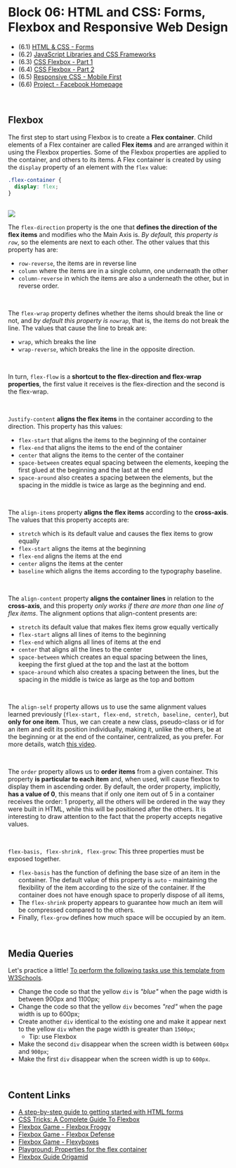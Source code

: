 # Block 06: HTML and CSS: Forms, Flexbox and Responsive Web Design

- (6.1) [HTML & CSS - Forms](https://github.com/LeonarDev/Trybe/tree/main/Exercises/fundamentals/block_06/6.1)
- (6.2) [JavaScript Libraries and CSS Frameworks](https://github.com/LeonarDev/Trybe/tree/main/Exercises/fundamentals/block_06/6.2)
- (6.3) [CSS Flexbox - Part 1](https://github.com/LeonarDev/Trybe/tree/main/Exercises/fundamentals/block_06/6.3)
- (6.4) [CSS Flexbox - Part 2](https://github.com/LeonarDev/Trybe/tree/main/Exercises/fundamentals/block_06/6.4)
- (6.5) [Responsive CSS - Mobile First](https://github.com/LeonarDev/Trybe/tree/main/Exercises/fundamentals/block_06/6.5)
- (6.6) [Project - Facebook Homepage](https://github.com/LeonarDev/Trybe/tree/main/Projects)

<br>

## Flexbox

The first step to start using Flexbox is to create a **Flex container**. Child elements of a Flex container are called **Flex items** and are arranged within it using the Flexbox properties. Some of the Flexbox properties are applied to the container, and others to its items.
A Flex container is created by using the `display` property of an element with the `flex` value:

```css
.flex-container {
  display: flex;
}
```
<br>

<img src="https://course.betrybe.com//fundamentals/css-flexbox/css-flexbox-part-1/images/css_flexbox_axes.png">

<br>

The `flex-direction` property is the one that **defines the direction of the flex items** and modifies who the Main Axis is. *By default, this property is `row`*, so the elements are next to each other. The other values that this property has are:
- `row-reverse`, the items are in reverse line
- `column` where the items are in a single column, one underneath the other
- `column-reverse` in which the items are also a underneath the other, but in reverse order.

<br>

The `flex-wrap` property defines whether the items should break the line or not, and *by default this property is `nowrap`*, that is, the items do not break the line. The values that cause the line to break are:
- `wrap`, which breaks the line
- `wrap-reverse`, which breaks the line in the opposite direction.

<br>

In turn, `flex-flow` is a **shortcut to the flex-direction and flex-wrap properties**, the first value it receives is the flex-direction and the second is the flex-wrap.

<br>

`Justify-content` **aligns the flex items** in the container according to the direction. This property has this values:
- `flex-start` that aligns the items to the beginning of the container 
- `flex-end` that aligns the items to the end of the container
- `center` that aligns the items to the center of the container
- `space-between` creates equal spacing between the elements, keeping the first glued at the beginning and the last at the end
- `space-around` also creates a spacing between the elements, but the spacing in the middle is twice as large as the beginning and end.

<br>

The `align-items` property **aligns the flex items** according to the **cross-axis**. The values that this property accepts are:
- `stretch` which is its default value and causes the flex items to grow equally
- `flex-start` aligns the items at the beginning
- `flex-end` aligns the items at the end
- `center` aligns the items at the center
- `baseline` which aligns the items according to the typography baseline.

<br>

The `align-content` property **aligns the container lines** in relation to the **cross-axis**, and this property *only works if there are more than one line of flex items*. The alignment options that align-content presents are:
- `stretch` its default value that makes flex items grow equally vertically
- `flex-start` aligns all lines of items to the beginning
- `flex-end` which aligns all lines of items at the end 
- `center` that aligns all the lines to the center
- `space-between` which creates an equal spacing between the lines, keeping the first glued at the top and the last at the bottom
- `space-around` which also creates a spacing between the lines, but the spacing in the middle is twice as large as the top and bottom

<br>

The `align-self` property allows us to use the same alignment values learned previously (`flex-start, flex-end, stretch, baseline, center`), but **only for one item**. Thus, we can create a new class, pseudo-class or id for an item and edit its position individually, making it, unlike the others, be at the beginning or at the end of the container, centralized, as you prefer.
For more details, watch [this video](https://www.linkedin.com/learning/responsive-layout/aligning-individual-flex-items).

<br>

The `order` property allows us to **order items** from a given container. This property **is particular to each item** and, when used, will cause flexbox to display them in ascending order.
By default, the order property, implicitly, **has a value of 0**, this means that if only one item out of 5 in a container receives the order: 1 property, all the others will be ordered in the way they were built in HTML, while this will be positioned after the others.
It is interesting to draw attention to the fact that the property accepts negative values.

<br>

`flex-basis, flex-shrink, flex-grow`: This three properties must be exposed together. 
- `flex-basis` has the function of defining the base size of an item in the container. The default value of this property is `auto` - maintaining the flexibility of the item according to the size of the container.
If the container does not have enough space to properly dispose of all items, 
- The `flex-shrink` property appears to guarantee how much an item will be compressed compared to the others.
- Finally, ``flex-grow`` defines how much space will be occupied by an item.

<br>

## Media Queries

Let's practice a little!
[To perform the following tasks use this template from W3Schools](https://www.w3schools.com/css/tryit.asp?filename=trycss_mediaqueries_minmax).
- Change the code so that the yellow `div` is *"blue"* when the page width is between 900px and 1100px;
- Change the code so that the yellow `div` becomes *"red"* when the page width is up to 600px;
- Create another `div` identical to the existing one and make it appear next to the yellow `div` when the page width is greater than `1500px`;
    - Tip: use Flexbox
- Make the second `div` disappear when the screen width is between `600px` and `900px`;
- Make the first `div` disappear when the screen width is up to `600px`.

<br>

## Content Links

- [A step-by-step guide to getting started with HTML forms](https://www.freecodecamp.org/news/a-step-by-step-guide-to-getting-started-with-html-forms-7f77ae4522b5/)
- [CSS Tricks: A Complete Guide To Flexbox](https://css-tricks.com/snippets/css/a-guide-to-flexbox/)
- [Flexbox Game - Flexbox Froggy](https://flexboxfroggy.com/)
- [Flexbox Game - Flexbox Defense ](http://www.flexboxdefense.com/)
- [Flexbox Game - Flexyboxes](https://the-echoplex.net/flexyboxes/)
- [Playground: Properties for the flex container](https://codepen.io/enxaneta/full/adLPwv)
- [Flexbox Guide Origamid](https://origamid.com/projetos/flexbox-guia-completo/)
